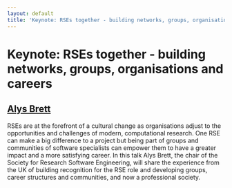 ```yaml
---
layout: default
title: 'Keynote: RSEs together - building networks, groups, organisations and careers'
---
```


# Keynote: RSEs together - building networks, groups, organisations and careers

## [Alys Brett](../../speaker/FJWC3N/)

RSEs are at the forefront of a cultural change as organisations adjust to the opportunities and challenges of modern, computational research. One RSE can make a big difference to a project but being part of groups and communities of software specialists can empower them to have a greater impact and a more satisfying career. In this talk Alys Brett, the chair of the Society for Research Software Engineering, will share the experience from the UK of building recognition for the RSE role and developing groups, career structures and communities, and now a professional society.